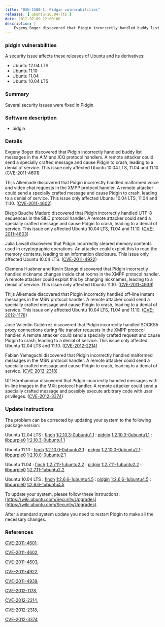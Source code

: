 ```yaml
---
title: "USN-1500-1: Pidgin vulnerabilities"
releases: [ ubuntu-10.04-lts ]
date: 2012-07-09 12:00:00
description: |
    Evgeny Boger discovered that Pidgin incorrectly handled buddy list messages in the AIM and ICQ protocol handlers. A remote attacker could send a specially crafted message and cause Pidgin to crash, leading to a denial of service. This issue only affected Ubuntu 10.04 LTS, 11.04 and 11.10. ([CVE-2011-4601](http://people.ubuntu.com/~ubuntu-security/cve/CVE-2011-4601))
--- 
```

 
### pidgin vulnerabilities

A security issue affects these releases of Ubuntu and its derivatives:

* Ubuntu 12.04 LTS
* Ubuntu 11.10
* Ubuntu 11.04
* Ubuntu 10.04 LTS

### Summary

Several security issues were fixed in Pidgin. 

### Software description

* pidgin 

### Details

Evgeny Boger discovered that Pidgin incorrectly handled buddy list messages in the AIM and ICQ protocol handlers. A remote attacker could send a specially crafted message and cause Pidgin to crash, leading to a denial of service. This issue only affected Ubuntu 10.04 LTS, 11.04 and 11.10. ([CVE-2011-4601](http://people.ubuntu.com/~ubuntu-security/cve/CVE-2011-4601))

Thijs Alkemade discovered that Pidgin incorrectly handled malformed voice and video chat requests in the XMPP protocol handler. A remote attacker could send a specially crafted message and cause Pidgin to crash, leading to a denial of service. This issue only affected Ubuntu 10.04 LTS, 11.04 and 11.10. ([CVE-2011-4602](http://people.ubuntu.com/~ubuntu-security/cve/CVE-2011-4602))

Diego Bauche Madero discovered that Pidgin incorrectly handled UTF-8 sequences in the SILC protocol handler. A remote attacker could send a specially crafted message and cause Pidgin to crash, leading to a denial of service. This issue only affected Ubuntu 10.04 LTS, 11.04 and 11.10. ([CVE-2011-4603](http://people.ubuntu.com/~ubuntu-security/cve/CVE-2011-4603))

Julia Lawall discovered that Pidgin incorrectly cleared memory contents used in cryptographic operations. An attacker could exploit this to read the memory contents, leading to an information disclosure. This issue only affected Ubuntu 10.04 LTS. ([CVE-2011-4922](http://people.ubuntu.com/~ubuntu-security/cve/CVE-2011-4922))

Clemens Huebner and Kevin Stange discovered that Pidgin incorrectly handled nickname changes inside chat rooms in the XMPP protocol handler. A remote attacker could exploit this by changing nicknames, leading to a denial of service. This issue only affected Ubuntu 11.10. ([CVE-2011-4939](http://people.ubuntu.com/~ubuntu-security/cve/CVE-2011-4939))

Thijs Alkemade discovered that Pidgin incorrectly handled off-line instant messages in the MSN protocol handler. A remote attacker could send a specially crafted message and cause Pidgin to crash, leading to a denial of service. This issue only affected Ubuntu 10.04 LTS, 11.04 and 11.10. ([CVE-2012-1178](http://people.ubuntu.com/~ubuntu-security/cve/CVE-2012-1178))

José Valentín Gutiérrez discovered that Pidgin incorrectly handled SOCKS5 proxy connections during file transfer requests in the XMPP protocol handler. A remote attacker could send a specially crafted request and cause Pidgin to crash, leading to a denial of service. This issue only affected Ubuntu 12.04 LTS and 11.10. ([CVE-2012-2214](http://people.ubuntu.com/~ubuntu-security/cve/CVE-2012-2214))

Fabian Yamaguchi discovered that Pidgin incorrectly handled malformed messages in the MSN protocol handler. A remote attacker could send a specially crafted message and cause Pidgin to crash, leading to a denial of service. ([CVE-2012-2318](http://people.ubuntu.com/~ubuntu-security/cve/CVE-2012-2318))

Ulf Härnhammar discovered that Pidgin incorrectly handled messages with in-line images in the MXit protocol handler. A remote attacker could send a specially crafted message and possibly execute arbitrary code with user privileges. ([CVE-2012-3374](http://people.ubuntu.com/~ubuntu-security/cve/CVE-2012-3374)) 

### Update instructions

The problem can be corrected by updating your system to the following package version:

Ubuntu 12.04 LTS
 : [finch](https://launchpad.net/ubuntu/+source/pidgin) <span> [1:2.10.3-0ubuntu1.1](https://launchpad.net/ubuntu/+source/pidgin/1:2.10.3-0ubuntu1.1) </span> 
 : [pidgin](https://launchpad.net/ubuntu/+source/pidgin) <span> [1:2.10.3-0ubuntu1.1](https://launchpad.net/ubuntu/+source/pidgin/1:2.10.3-0ubuntu1.1) </span> 
 : [libpurple0](https://launchpad.net/ubuntu/+source/pidgin) <span> [1:2.10.3-0ubuntu1.1](https://launchpad.net/ubuntu/+source/pidgin/1:2.10.3-0ubuntu1.1) </span> 

Ubuntu 11.10
 : [finch](https://launchpad.net/ubuntu/+source/pidgin) <span> [1:2.10.0-0ubuntu2.1](https://launchpad.net/ubuntu/+source/pidgin/1:2.10.0-0ubuntu2.1) </span> 
 : [pidgin](https://launchpad.net/ubuntu/+source/pidgin) <span> [1:2.10.0-0ubuntu2.1](https://launchpad.net/ubuntu/+source/pidgin/1:2.10.0-0ubuntu2.1) </span> 
 : [libpurple0](https://launchpad.net/ubuntu/+source/pidgin) <span> [1:2.10.0-0ubuntu2.1](https://launchpad.net/ubuntu/+source/pidgin/1:2.10.0-0ubuntu2.1) </span> 

Ubuntu 11.04
 : [finch](https://launchpad.net/ubuntu/+source/pidgin) <span> [1:2.7.11-1ubuntu2.2](https://launchpad.net/ubuntu/+source/pidgin/1:2.7.11-1ubuntu2.2) </span> 
 : [pidgin](https://launchpad.net/ubuntu/+source/pidgin) <span> [1:2.7.11-1ubuntu2.2](https://launchpad.net/ubuntu/+source/pidgin/1:2.7.11-1ubuntu2.2) </span> 
 : [libpurple0](https://launchpad.net/ubuntu/+source/pidgin) <span> [1:2.7.11-1ubuntu2.2](https://launchpad.net/ubuntu/+source/pidgin/1:2.7.11-1ubuntu2.2) </span> 

Ubuntu 10.04 LTS
 : [finch](https://launchpad.net/ubuntu/+source/pidgin) <span> [1:2.6.6-1ubuntu4.5](https://launchpad.net/ubuntu/+source/pidgin/1:2.6.6-1ubuntu4.5) </span> 
 : [pidgin](https://launchpad.net/ubuntu/+source/pidgin) <span> [1:2.6.6-1ubuntu4.5](https://launchpad.net/ubuntu/+source/pidgin/1:2.6.6-1ubuntu4.5) </span> 
 : [libpurple0](https://launchpad.net/ubuntu/+source/pidgin) <span> [1:2.6.6-1ubuntu4.5](https://launchpad.net/ubuntu/+source/pidgin/1:2.6.6-1ubuntu4.5) </span> 

To update your system, please follow these instructions: [https://wiki.ubuntu.com/Security/Upgrades](https://wiki.ubuntu.com/Security/Upgrades).

After a standard system update you need to restart Pidgin to make all the necessary changes. 

### References

 [CVE-2011-4601](http://people.ubuntu.com/~ubuntu-security/cve/CVE-2011-4601), 

 [CVE-2011-4602](http://people.ubuntu.com/~ubuntu-security/cve/CVE-2011-4602), 

 [CVE-2011-4603](http://people.ubuntu.com/~ubuntu-security/cve/CVE-2011-4603), 

 [CVE-2011-4922](http://people.ubuntu.com/~ubuntu-security/cve/CVE-2011-4922), 

 [CVE-2011-4939](http://people.ubuntu.com/~ubuntu-security/cve/CVE-2011-4939), 

 [CVE-2012-1178](http://people.ubuntu.com/~ubuntu-security/cve/CVE-2012-1178), 

 [CVE-2012-2214](http://people.ubuntu.com/~ubuntu-security/cve/CVE-2012-2214), 

 [CVE-2012-2318](http://people.ubuntu.com/~ubuntu-security/cve/CVE-2012-2318), 

 [CVE-2012-3374](http://people.ubuntu.com/~ubuntu-security/cve/CVE-2012-3374)
 
